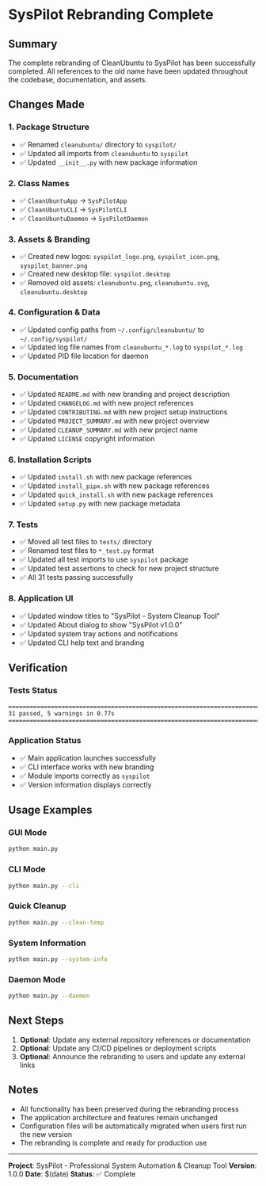 # SysPilot Rebranding Complete

## Summary

The complete rebranding of CleanUbuntu to SysPilot has been successfully completed. All references to the old name have been updated throughout the codebase, documentation, and assets.

## Changes Made

### 1. Package Structure

- ✅ Renamed `cleanubuntu/` directory to `syspilot/`
- ✅ Updated all imports from `cleanubuntu` to `syspilot`
- ✅ Updated `__init__.py` with new package information

### 2. Class Names

- ✅ `CleanUbuntuApp` → `SysPilotApp`
- ✅ `CleanUbuntuCLI` → `SysPilotCLI`
- ✅ `CleanUbuntuDaemon` → `SysPilotDaemon`

### 3. Assets & Branding

- ✅ Created new logos: `syspilot_logo.png`, `syspilot_icon.png`, `syspilot_banner.png`
- ✅ Created new desktop file: `syspilot.desktop`
- ✅ Removed old assets: `cleanubuntu.png`, `cleanubuntu.svg`, `cleanubuntu.desktop`

### 4. Configuration & Data

- ✅ Updated config paths from `~/.config/cleanubuntu/` to `~/.config/syspilot/`
- ✅ Updated log file names from `cleanubuntu_*.log` to `syspilot_*.log`
- ✅ Updated PID file location for daemon

### 5. Documentation

- ✅ Updated `README.md` with new branding and project description
- ✅ Updated `CHANGELOG.md` with new project references
- ✅ Updated `CONTRIBUTING.md` with new project setup instructions
- ✅ Updated `PROJECT_SUMMARY.md` with new project overview
- ✅ Updated `CLEANUP_SUMMARY.md` with new project name
- ✅ Updated `LICENSE` copyright information

### 6. Installation Scripts

- ✅ Updated `install.sh` with new package references
- ✅ Updated `install_pipx.sh` with new package references
- ✅ Updated `quick_install.sh` with new package references
- ✅ Updated `setup.py` with new package metadata

### 7. Tests

- ✅ Moved all test files to `tests/` directory
- ✅ Renamed test files to `*_test.py` format
- ✅ Updated all test imports to use `syspilot` package
- ✅ Updated test assertions to check for new project structure
- ✅ All 31 tests passing successfully

### 8. Application UI

- ✅ Updated window titles to "SysPilot - System Cleanup Tool"
- ✅ Updated About dialog to show "SysPilot v1.0.0"
- ✅ Updated system tray actions and notifications
- ✅ Updated CLI help text and branding

## Verification

### Tests Status

```
===============================================================================
31 passed, 5 warnings in 0.77s
===============================================================================
```

### Application Status

- ✅ Main application launches successfully
- ✅ CLI interface works with new branding
- ✅ Module imports correctly as `syspilot`
- ✅ Version information displays correctly

## Usage Examples

### GUI Mode

```bash
python main.py
```

### CLI Mode

```bash
python main.py --cli
```

### Quick Cleanup

```bash
python main.py --clean-temp
```

### System Information

```bash
python main.py --system-info
```

### Daemon Mode

```bash
python main.py --daemon
```

## Next Steps

1. **Optional**: Update any external repository references or documentation
2. **Optional**: Update any CI/CD pipelines or deployment scripts
3. **Optional**: Announce the rebranding to users and update any external links

## Notes

- All functionality has been preserved during the rebranding process
- The application architecture and features remain unchanged
- Configuration files will be automatically migrated when users first run the new version
- The rebranding is complete and ready for production use

---

**Project**: SysPilot - Professional System Automation & Cleanup Tool
**Version**: 1.0.0
**Date**: $(date)
**Status**: ✅ Complete
